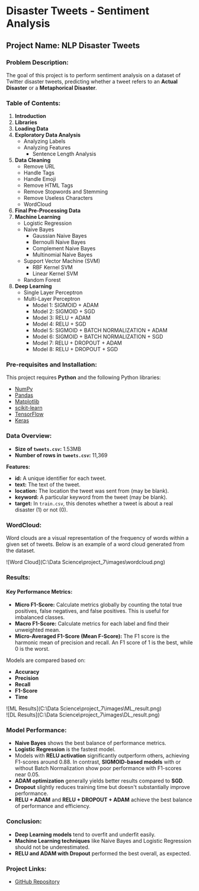 # Disaster Tweets - Sentiment Analysis

## Project Name: **NLP Disaster Tweets**

### Problem Description:
The goal of this project is to perform sentiment analysis on a dataset of Twitter disaster tweets, predicting whether a tweet refers to an **Actual Disaster** or a **Metaphorical Disaster**.

### Table of Contents:
1. **Introduction**
2. **Libraries**
3. **Loading Data**
4. **Exploratory Data Analysis**
   - Analyzing Labels
   - Analyzing Features
     - Sentence Length Analysis
5. **Data Cleaning**
   - Remove URL
   - Handle Tags
   - Handle Emoji
   - Remove HTML Tags
   - Remove Stopwords and Stemming
   - Remove Useless Characters
   - WordCloud
6. **Final Pre-Processing Data**
7. **Machine Learning**
   - Logistic Regression
   - Naive Bayes
     - Gaussian Naive Bayes
     - Bernoulli Naive Bayes
     - Complement Naive Bayes
     - Multinomial Naive Bayes
   - Support Vector Machine (SVM)
     - RBF Kernel SVM
     - Linear Kernel SVM
   - Random Forest
8. **Deep Learning**
   - Single Layer Perceptron
   - Multi-Layer Perceptron
     - Model 1: SIGMOID + ADAM
     - Model 2: SIGMOID + SGD
     - Model 3: RELU + ADAM
     - Model 4: RELU + SGD
     - Model 5: SIGMOID + BATCH NORMALIZATION + ADAM
     - Model 6: SIGMOID + BATCH NORMALIZATION + SGD
     - Model 7: RELU + DROPOUT + ADAM
     - Model 8: RELU + DROPOUT + SGD

### Pre-requisites and Installation:
This project requires **Python** and the following Python libraries:

- [NumPy](http://www.numpy.org/)
- [Pandas](http://pandas.pydata.org/)
- [Matplotlib](http://matplotlib.org/)
- [scikit-learn](http://scikit-learn.org/stable/)
- [TensorFlow](https://www.tensorflow.org/)
- [Keras](https://keras.io/)
### Data Overview:
- **Size of `tweets.csv`:** 1.53MB
- **Number of rows in `tweets.csv`:** 11,369

**Features:**
- **id:** A unique identifier for each tweet.
- **text:** The text of the tweet.
- **location:** The location the tweet was sent from (may be blank).
- **keyword:** A particular keyword from the tweet (may be blank).
- **target:** In `train.csv`, this denotes whether a tweet is about a real disaster (1) or not (0).

### WordCloud:
Word clouds are a visual representation of the frequency of words within a given set of tweets. Below is an example of a word cloud generated from the dataset.

![Word Cloud](C:\Data Science\project_7\images\wordcloud.png)

### Results:

#### Key Performance Metrics:
- **Micro F1-Score:** Calculate metrics globally by counting the total true positives, false negatives, and false positives. This is useful for imbalanced classes.
- **Macro F1-Score:** Calculate metrics for each label and find their unweighted mean.
- **Micro-Averaged F1-Score (Mean F-Score):** The F1 score is the harmonic mean of precision and recall. An F1 score of 1 is the best, while 0 is the worst.

Models are compared based on:
- **Accuracy**
- **Precision**
- **Recall**
- **F1-Score**
- **Time**

![ML Results](C:\Data Science\project_7\images\ML_result.png)  
![DL Results](C:\Data Science\project_7\images\DL_result.png)

### Model Performance:

- **Naive Bayes** shows the best balance of performance metrics.
- **Logistic Regression** is the fastest model.
- Models with **RELU activation** significantly outperform others, achieving F1-scores around 0.88. In contrast, **SIGMOID-based models** with or without Batch Normalization show poor performance with F1-scores near 0.05.
- **ADAM optimization** generally yields better results compared to **SGD**.
- **Dropout** slightly reduces training time but doesn't substantially improve performance.
- **RELU + ADAM** and **RELU + DROPOUT + ADAM** achieve the best balance of performance and efficiency.

### Conclusion:
- **Deep Learning models** tend to overfit and underfit easily.
- **Machine Learning techniques** like Naive Bayes and Logistic Regression should not be underestimated.
- **RELU and ADAM with Dropout** performed the best overall, as expected.

### Project Links:
- [GitHub Repository](https://github.com/PankajDevikar-Project_7_NLP)

